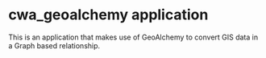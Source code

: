 # cwa_geoalchemy application 
This is an application that makes use of GeoAlchemy to convert GIS data in a Graph based relationship. 

